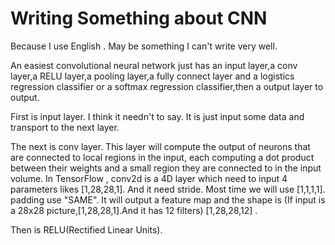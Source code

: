 # Writing Something about CNN

Because I use English . May be something I can't write very well.

An easiest convolutional neural network just has an input layer,a conv layer,a RELU layer,a pooling layer,a fully connect layer and a logistics regression classifier or a softmax regression classifier,then a output layer to output.

First is input layer. I think it needn't to say. It is just input some data and transport to the next layer.

The next is conv layer. This layer will compute the output of neurons that are connected to local regions in the input, each computing a dot product between their weights and a small region they are connected to in the input volume. In TensorFlow , conv2d is a 4D layer which need to input 4 parameters likes [1,28,28,1]. And it need stride. Most time we will use [1,1,1,1]. padding use "SAME". It will output a feature map and the shape is (If input is a 28x28 picture,[1,28,28,1].And it has 12 filters) [1,28,28,12] .

Then is RELU(Rectified Linear Units).

